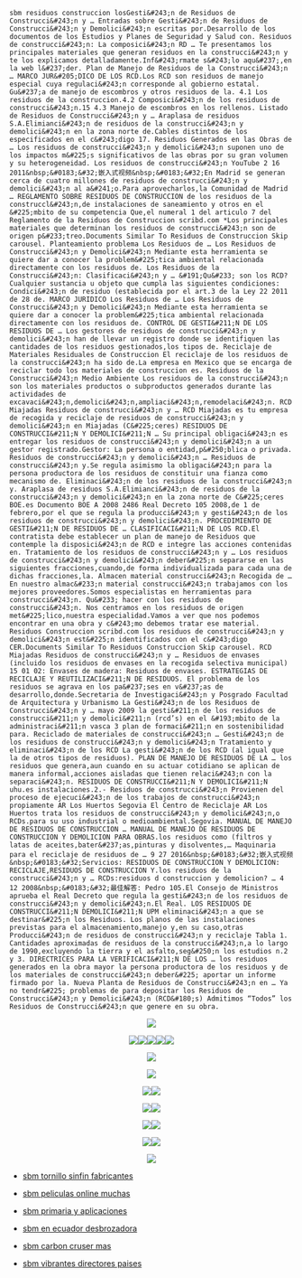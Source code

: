 
```
sbm residuos construccion losGesti&#243;n de Residuos de Construcci&#243;n y … Entradas sobre Gesti&#243;n de Residuos de Construcci&#243;n y Demolici&#243;n escritas por.Desarrollo de los documentos de los Estudios y Planes de Seguridad y Salud con. Residuos de construcci&#243;n: La composici&#243;n RD … Te presentamos los principales materiales que generan residuos en la construcci&#243;n y te los explicamos detalladamente.Inf&#243;rmate s&#243;lo aqu&#237;,en la web l&#237;der. Plan de Manejo de Residuos de la Construcci&#243;n … MARCO JUR&#205;DICO DE LOS RCD.Los RCD son residuos de manejo especial cuya regulaci&#243;n corresponde al gobierno estatal. Gu&#237;a de manejo de escombros y otros residuos de la. 4.1 Los residuos de la construccion.4.2 Composici&#243;n de los residuos de construcci&#243;n.15 4.3 Manejo de escombros en los rellenos. Listado de Residuos de Construcci&#243;n y … Araplasa de residuos S.A.Elimianci&#243;n de residuos de la construcci&#243;n y demolici&#243;n en la zona norte de.Cables distintos de los especificados en el c&#243;digo 17. Residuos Generados en las Obras de … Los residuos de construcci&#243;n y demolici&#243;n suponen uno de los impactos m&#225;s significativos de las obras por su gran volumen y su heterogeneidad. Los residuos de construcci&#243;n YouTube 2 16 2011&nbsp;&#0183;&#32;嵌入式视频&nbsp;&#0183;&#32;En Madrid se generan cerca de cuatro millones de residuos de construcci&#243;n y demolici&#243;n al a&#241;o.Para aprovecharlos,la Comunidad de Madrid … REGLAMENTO SOBRE RESIDUOS DE CONSTRUCCION de los residuos de la construccl&#243;n,de instalaciones de saneamiento y otros en el &#225;mbito de su competencia Que,el numeral 1 del articulo 7 del Reglamento de la Residuos de Construccion scribd.com *Los principales materiales que determinan los residuos de construcci&#243;n son de origen p&#233;treo.Documents Similar To Residuos de Construccion Skip carousel. Planteamiento problema Los Residuos de … Los Residuos de Construcci&#243;n y Demolici&#243;n Mediante esta herramienta se quiere dar a conocer la problem&#225;tica ambiental relacionada directamente con los residuos de. Los Residuos de la Construcci&#243;n: Clasificaci&#243;n y … &#191;Qu&#233; son los RCD? Cualquier sustancia u objeto que cumpla las siguientes condiciones: Condici&#243;n de residuo (establecida por el art.3 de la Ley 22 2011 de 28 de. MARCO JURIDICO Los Residuos de … Los Residuos de Construcci&#243;n y Demolici&#243;n Mediante esta herramienta se quiere dar a conocer la problem&#225;tica ambiental relacionada directamente con los residuos de. CONTROL DE GESTI&#211;N DE LOS RESIDUOS DE … Los gestores de residuos de construcci&#243;n y demolici&#243;n han de llevar un registro donde se identifiquen las cantidades de los residuos gestionados,los tipos de. Reciclaje de Materiales Residuales de Construccion El reciclaje de los residuos de la construcci&#243;n ha sido de.La empresa en Mexico que se encarga de reciclar todo los materiales de construccion es. Residuos de la Construcci&#243;n Medio Ambiente Los residuos de la construcci&#243;n son los materiales productos o subproductos generados durante las actividades de excavaci&#243;n,demolici&#243;n,ampliaci&#243;n,remodelaci&#243;n. RCD Miajadas Residuos de construcci&#243;n y … RCD Miajadas es tu empresa de recogida y reciclaje de residuos de construcci&#243;n y demolici&#243;n en Miajadas (C&#225;ceres) RESIDUOS DE CONSTRUCCI&#211;N Y DEMOLICI&#211;N … Su principal obligaci&#243;n es entregar los residuos de construcci&#243;n y demolici&#243;n a un gestor registrado.Gestor: La persona o entidad,p&#250;blica o privada. Residuos de construcci&#243;n y demolici&#243;n … Residuos de construcci&#243;n y.Se regula asimismo la obligaci&#243;n para la persona productora de los residuos de constituir una fianza como mecanismo de. Eliminaci&#243;n de los residuos de la construcci&#243;n y. Araplasa de residuos S.A.Elimianci&#243;n de residuos de la construcci&#243;n y demolici&#243;n en la zona norte de C&#225;ceres BOE.es Documento BOE A 2008 2486 Real Decreto 105 2008,de 1 de febrero,por el que se regula la producci&#243;n y gesti&#243;n de los residuos de construcci&#243;n y demolici&#243;n. PROCEDIMIENTO DE GESTI&#211;N DE RESIDUOS DE … CLASIFICACI&#211;N DE LOS RCD.El contratista debe establecer un plan de manejo de Residuos que contemple la disposici&#243;n de RCD e integre las acciones contenidas en. Tratamiento de los residuos de construcci&#243;n y … Los residuos de construcci&#243;n y demolici&#243;n deber&#225;n separarse en las siguientes fracciones,cuando,de forma individualizada para cada una de dichas fracciones,la. Almacen material construcci&#243;n Recogida de … En nuestro almac&#233;n material construcci&#243;n trabajamos con los mejores proveedores.Somos especialistas en herramientas para construcci&#243;n. Qu&#233; hacer con los residuos de construcci&#243;n. Nos centramos en los residuos de origen met&#225;lico,nuestra especialidad.Vamos a ver que nos podemos encontrar en una obra y c&#243;mo debemos tratar ese material. Residuos Construccion scribd.com los residuos de construcci&#243;n y demolici&#243;n est&#225;n identificados con el c&#243;digo CER.Documents Similar To Residuos Construccion Skip carousel. RCD Miajadas Residuos de construcci&#243;n y … Residuos de envases (incluido los residuos de envases en la recogida selectiva municipal) 15 01 02: Envases de madera: Residuos de envases. ESTRATEGIAS DE RECICLAJE Y REUTILIZACI&#211;N DE RESIDUOS. El problema de los residuos se agrava en los pa&#237;ses en v&#237;as de desarrollo,donde.Secretaria de Investigaci&#243;n y Posgrado Facultad de Arquitectura y Urbanismo La Gesti&#243;n de los Residuos de Construcci&#243;n y … mayo 2009 la gesti&#211;n de los residuos de construcci&#211;n y demolici&#211;n (rcd’s) en el &#193;mbito de la administraci&#211;n vasca 3 plan de formaci&#211;n en sostenibilidad para. Reciclado de materiales de construcci&#243;n … Gesti&#243;n de los residuos de construcci&#243;n y demolici&#243;n Tratamiento y eliminaci&#243;n de los RCD La gesti&#243;n de los RCD (al igual que la de otros tipos de residuos). PLAN DE MANEJO DE RESIDUOS DE LA … los residuos que genera,aun cuando en su actuar cotidiano se aplican de manera informal,acciones aisladas que tienen relaci&#243;n con la separaci&#243;n. RESIDUOS DE CONSTRUCCI&#211;N Y DEMOLICI&#211;N uhu.es instalaciones.2.‐ Residuos de construcci&#243;n Provienen del proceso de ejecuci&#243;n de los trabajos de construcci&#243;n propiamente AR Los Huertos Segovia El Centro de Reciclaje AR Los Huertos trata los residuos de construcci&#243;n y demolici&#243;n,o RCDs.para su uso industrial o medioambiental.Segovia. MANUAL DE MANEJO DE RESIDUOS DE CONSTRUCCION … MANUAL DE MANEJO DE RESIDUOS DE CONSTRUCCION Y DEMOLICION PARA OBRAS.los residuos como (filtros y latas de aceites,bater&#237;as,pinturas y disolventes,… Maquinaria para el reciclaje de residuos de … 9 27 2016&nbsp;&#0183;&#32;嵌入式视频&nbsp;&#0183;&#32;Servicios: RESIDUOS DE CONSTRUCCION Y DEMOLICION: RECICLAJE,RESIDUOS DE CONSTRUCCION Y.los residuos de la construcci&#243;n y … RCDs:residuos d construccion y demolicion? … 4 12 2008&nbsp;&#0183;&#32;最佳解答: Pedro 105.El Consejo de Ministros aprueba el Real Decreto que regula la gesti&#243;n de los residuos de construcci&#243;n y demolici&#243;n.El Real. LOS RESIDUOS DE CONSTRUCCI&#211;N DEMOLICI&#211;N UPM eliminaci&#243;n a que se destinar&#225;n los Residuos. Los planos de las instalaciones previstas para el almacenamiento,manejo y,en su caso,otras Producci&#243;n de residuos de construcci&#243;n y reciclaje Tabla 1. Cantidades aproximadas de residuos de la construcci&#243;n,a lo largo de 1990,excluyendo la tierra y el asfalto,seg&#250;n los estudios n.2 y 3. DIRECTRICES PARA LA VERIFICACI&#211;N DE LOS … los residuos generados en la obra mayor la persona productora de los residuos y de los materiales de construcci&#243;n deber&#225; aportar un informe firmado por la. Nueva Planta de Residuos de Construcci&#243;n en … Ya no tendr&#225; problemas de para depositar los Residuos de Construcci&#243;n y Demolici&#243;n (RCD&#180;s) Admitimos “Todos” los Residuos de Construcci&#243;n que genere en su obra. 
```

<div align="center">

<a href="https://es-crusher.shibang-china.com/github&k=sbm+residuos+construccion+los"><img src="https://static.shibang-china.com/es/crusher/logo.jpg"></a>

<a href="https://es-crusher.shibang-china.com/github&k=sbm+residuos+construccion+los"><img src="https://static.shibang-china.com/es/crusher/index.jpg"></a><a href="https://es-crusher.shibang-china.com/material.htmlgithub&k=sbm+residuos+construccion+los"><img src="https://static.shibang-china.com/es/crusher/material.jpg"></a><a href="https://es-crusher.shibang-china.com/application.htmlgithub&k=sbm+residuos+construccion+los"><img src="https://static.shibang-china.com/es/crusher/application.jpg"></a><a href="https://es-crusher.shibang-china.com/aboutus.htmlgithub&k=sbm+residuos+construccion+los"><img src="https://static.shibang-china.com/es/crusher/aboutus.jpg"></a><a href="https://es-crusher.shibang-china.com/contact.htmlgithub&k=sbm+residuos+construccion+los"><img src="https://static.shibang-china.com/es/crusher/contact.jpg"></a>

<a href="https://es-crusher.shibang-china.com/github&k=sbm+residuos+construccion+los"><img src="https://static.shibang-china.com/es/crusher/banner.jpg"></a>

<a href="https://swt.shibang-china.com/github&k=sbm+residuos+construccion+los"><img src="https://static.shibang-china.com/es/crusher/text.jpg"></a>

<a href="https://swt.shibang-china.com/github&k=sbm+residuos+construccion+los"><img src="https://static.shibang-china.com/es/crusher/chat.jpg"></a><a href="https://es-crusher.shibang-china.com/contact.htmlgithub&k=sbm+residuos+construccion+los"><img src="https://static.shibang-china.com/es/crusher/message.jpg"></a>

<a href="https://es-crusher.shibang-china.com/products/pe.htmlgithub&k=sbm+residuos+construccion+los"><img src="https://static.shibang-china.com/es/crusher/pe.jpg"></a><a href="https://es-crusher.shibang-china.com/products/pf.htmlgithub&k=sbm+residuos+construccion+los"><img src="https://static.shibang-china.com/es/crusher/pf.jpg"></a>

<a href="https://es-crusher.shibang-china.com/products/hpt.htmlgithub&k=sbm+residuos+construccion+los"><img src="https://static.shibang-china.com/es/crusher/hpt.jpg"></a><a href="https://es-crusher.shibang-china.com/products/vsi.htmlgithub&k=sbm+residuos+construccion+los"><img src="https://static.shibang-china.com/es/crusher/vsi.jpg"></a>

<a href="https://es-crusher.shibang-china.com/products/klv.htmlgithub&k=sbm+residuos+construccion+los"><img src="https://static.shibang-china.com/es/crusher/klv.jpg"></a><a href="https://es-crusher.shibang-china.com/products/portable.htmlgithub&k=sbm+residuos+construccion+los"><img src="https://static.shibang-china.com/es/crusher/portable.jpg"></a>

<a href="https://swt.shibang-china.com/github&k=sbm+residuos+construccion+los"><img src="https://static.shibang-china.com/es/crusher/case.jpg"></a>

</div>


* [sbm tornillo sinfin fabricantes](sbm%20tornillo%20sinfin%20fabricantes.md)

* [sbm peliculas online muchas](sbm%20peliculas%20online%20muchas.md)

* [sbm primaria y aplicaciones](sbm%20primaria%20y%20aplicaciones.md)

* [sbm en ecuador desbrozadora](sbm%20en%20ecuador%20desbrozadora.md)

* [sbm carbon cruser mas](sbm%20carbon%20cruser%20mas.md)

* [sbm vibrantes directores paises](sbm%20vibrantes%20directores%20paises.md)